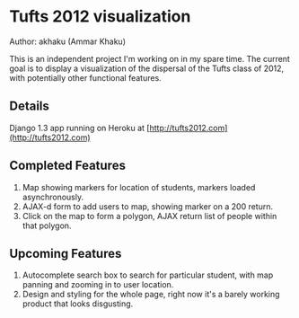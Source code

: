 # Tufts 2012 visualization #
Author: akhaku (Ammar Khaku)

This is an independent project I'm working on in my spare time. The current goal is to display a visualization of the dispersal of the Tufts class of 2012, with potentially other functional features. 

## Details ##
Django 1.3 app running on Heroku at [http://tufts2012.com](http://tufts2012.com)

## Completed Features ##
1. Map showing markers for location of students, markers loaded asynchronously.
2. AJAX-d form to add users to map, showing marker on a 200 return.
3. Click on the map to form a polygon, AJAX return list of people within that polygon.

## Upcoming Features ##
1. Autocomplete search box to search for particular student, with map panning and zooming in to user location.
2. Design and styling for the whole page, right now it's a barely working product that looks disgusting.

